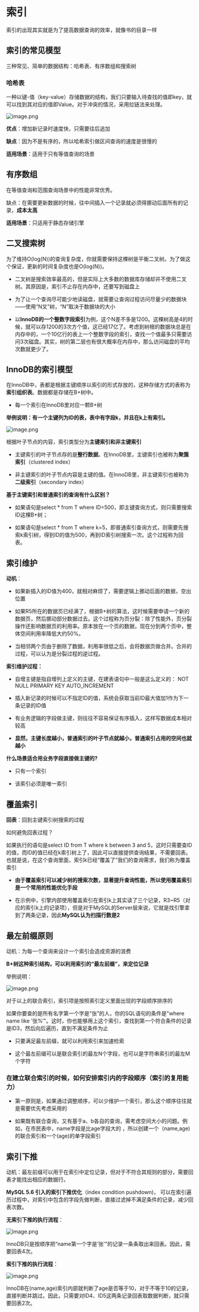 # 索引
索引的出现其实就是为了提高数据查询的效率，就像书的目录一样

## 索引的常见模型

三种常见、简单的数据结构：哈希表、有序数组和搜索树

### 哈希表

一种以键-值（key-value）存储数据的结构，我们只要输入待查找的值即key，就可以找到其对应的值即Value。对于冲突的情况，采用拉链法来处理。

![image.png](/pictures/mysql/chap4//image.png)

**优点**：增加新记录时速度快，只需要往后追加

**缺点**：因为不是有序的，所以哈希索引做区间查询的速度是很慢的

**适用场景**：适用于只有等值查询的场景

## 有序数组

在等值查询和范围查询场景中的性能非常优秀。

缺点：在需要更新数据的时候，往中间插入一个记录就必须得挪动后面所有的记录，**成本太高**

**适用场景**：只适用于静态存储引擎

## 二叉搜索树

为了维持O(log(N))的查询复杂度，你就需要保持这棵树是平衡二叉树。为了做这个保证，更新的时间复杂度也是O(log(N))。

- 二叉树是搜索效率最高的，但是实际上大多数的数据库存储却并不使用二叉树。其原因是，索引不止存在内存中，还要写到磁盘上

- 为了让一个查询尽可能少地读磁盘，就需要让查询过程访问尽量少的数据块——使用“N叉”树，“N”取决于数据块的大小

- 以**InnoDB的一个整数字段索引**为例，这个N差不多是1200。这棵树高是4的时候，就可以存1200的3次方个值，这已经17亿了。考虑到树根的数据块总是在内存中的，一个10亿行的表上一个整数字段的索引，查找一个值最多只需要访问3次磁盘。其实，树的第二层也有很大概率在内存中，那么访问磁盘的平均次数就更少了。

## InnoDB的索引模型

在InnoDB中，表都是根据主键顺序以索引的形式存放的，这种存储方式的表称为**索引组织表**。数据都是存储在B+树中。

- 每一个索引在InnoDB里对应一颗B+树

**举例说明：有一个主键列为ID的表，表中有字段k，并且在k上有索引。**

![image.png](/pictures/mysql/chap4/image1.png)

根据叶子节点的内容，索引类型分为**主键索引和非主键索引**

- 主键索引的叶子节点存的是**整行数据**。在InnoDB里，主键索引也被称为**聚簇索引**（clustered index）

- 非主键索引的叶子节点内容是主键的值。在InnoDB里，非主键索引也被称为**二级索引**（secondary index）

**基于主键索引和普通索引的查询有什么区别？**

- 如果语句是select * from T where ID=500，即主键查询方式，则只需要搜索ID这棵B+树；

- 如果语句是select * from T where k=5，即普通索引查询方式，则需要先搜索k索引树，得到ID的值为500，再到ID索引树搜索一次。这个过程称为回表。

## 索引维护

**动机**：

- 如果新插入的ID值为400，就相对麻烦了，需要逻辑上挪动后面的数据，空出位置

- 如果R5所在的数据页已经满了，根据B+树的算法，这时候需要申请一个新的数据页，然后挪动部分数据过去。这个过程称为页分裂：除了性能外，页分裂操作还影响数据页的利用率。原本放在一个页的数据，现在分到两个页中，整体空间利用率降低大约50%。

- 当相邻两个页由于删除了数据，利用率很低之后，会将数据页做合并。合并的过程，可以认为是分裂过程的逆过程。

**索引维护过程：**

- 自增主键是指自增列上定义的主键，在建表语句中一般是这么定义的： NOT NULL PRIMARY KEY AUTO_INCREMENT

- 插入新记录的时候可以不指定ID的值，系统会获取当前ID最大值加1作为下一条记录的ID值

- 有业务逻辑的字段做主键，则往往不容易保证有序插入，这样写数据成本相对较高

- **显然，主键长度越小，普通索引的叶子节点就越小，普通索引占用的空间也就越小**

**什么场景适合用业务字段直接做主键的?**

- 只有一个索引

- 该索引必须是唯一索引

## 覆盖索引

**回表**：回到主键索引树搜索的过程

如何避免回表过程？

如果执行的语句是select ID from T where k between 3 and 5，这时只需要查ID的值，而ID的值已经在k索引树上了，因此可以直接提供查询结果，不需要回表。也就是说，在这个查询里面，索引k已经“覆盖了”我们的查询需求，我们称为覆盖索引

- **由于覆盖索引可以减少树的搜索次数，显著提升查询性能，所以使用覆盖索引是一个常用的性能优化手段**

- 在示例中，引擎内部使用覆盖索引在索引k上其实读了三个记录，R3~R5（对应的索引k上的记录项），但是对于MySQL的Server层来说，它就是找引擎拿到了两条记录，因此**MySQL认为扫描行数是2**

## 最左前缀原则

动机：为每一个查询来设计一个索引会造成资源的浪费

**B+树这种索引结构，可以利用索引的“最左前缀”，来定位记录**

举例说明：

![image.png](/pictures/mysql/chap4/image2.png)

对于以上的联合索引，索引项是按照索引定义里面出现的字段顺序排序的

如果你要查的是所有名字第一个字是“张”的人，你的SQL语句的条件是"where name like ‘张%’"。这时，你也能够用上这个索引，查找到第一个符合条件的记录是ID3，然后向后遍历，直到不满足条件为止

- 只要满足最左前缀，就可以利用索引来加速检索

- 这个最左前缀可以是联合索引的最左N个字段，也可以是字符串索引的最左M个字符

### **在建立联合索引的时候，如何安排索引内的字段顺序（**索引的复用能力**）**

- 第一原则是，如果通过调整顺序，可以少维护一个索引，那么这个顺序往往就是需要优先考虑采用的

- 如果既有联合查询，又有基于a、b各自的查询，需考虑空间大小的问题。例如，在市民表中，name字段是比age字段大的 ，所以创建一个（name,age)的联合索引和一个(age)的单字段索引

## 索引下推

动机：最左前缀可以用于在索引中定位记录，但对于不符合其规则的部分，需要回表才能找出相应的数据行。

**MySQL 5.6 引入的索引下推优化**（index condition pushdown)， 可以在索引遍历过程中，对索引中包含的字段先做判断，直接过滤掉不满足条件的记录，减少回表次数。

**无索引下推的执行流程**：

![image.png](/pictures/mysql/chap4/image3.png)

InnoDB只是按顺序把“name第一个字是’张’”的记录一条条取出来回表。因此，需要回表4次。

**索引下推的执行流程**：

![image.png](/pictures/mysql/chap4/image4.png)

InnoDB在(name,age)索引内部就判断了age是否等于10，对于不等于10的记录，直接判断并跳过。因此，只需要对ID4、ID5这两条记录回表取数据判断，就只需要回表2次。

